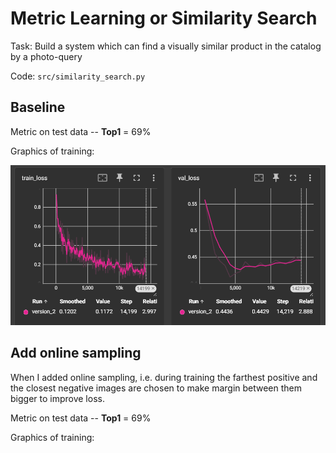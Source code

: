 # Metric Learning or Similarity Search

Task: Build a system which can find a visually similar product in the catalog by a photo-query

Code: `src/similarity_search.py`

## Baseline

Metric on test data -- **Top1** = 69%

Graphics of training:

![similarity_best.png](similarity_best.png)

## Add online sampling
When I added online sampling, i.e. during training the farthest positive and the closest negative images are chosen to make margin between them bigger to improve loss.

Metric on test data -- **Top1** = 69%

Graphics of training:
